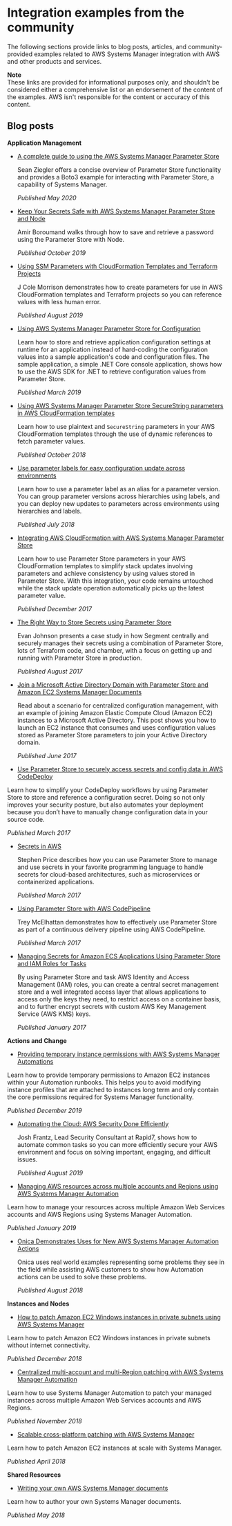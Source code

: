 # Integration examples from the community<a name="integrations-community"></a>

The following sections provide links to blog posts, articles, and community\-provided examples related to AWS Systems Manager integration with AWS and other products and services\.

**Note**  
These links are provided for informational purposes only, and shouldn't be considered either a comprehensive list or an endorsement of the content of the examples\. AWS isn't responsible for the content or accuracy of this content\. 

## Blog posts<a name="integrations-community-blogposts"></a>

**Application Management**
+ [A complete guide to using the AWS Systems Manager Parameter Store](https://seanjziegler.com/a-complete-guide-to-using-the-aws-systems-manager-parameter-store/)

  Sean Ziegler offers a concise overview of Parameter Store functionality and provides a Boto3 example for interacting with Parameter Store, a capability of Systems Manager\.

  *Published May 2020*
+ [Keep Your Secrets Safe with AWS Systems Manager Parameter Store and Node](https://www.codebyamir.com/blog/keep-your-secrets-safe-with-aws-systems-manager-parameter-store-and-nodejs)

  Amir Boroumand walks through how to save and retrieve a password using the Parameter Store with Node\.

  *Published October 2019*
+ [Using SSM Parameters with CloudFormation Templates and Terraform Projects](https://start.jcolemorrison.com/using-ssm-parameters-with-cloudformation-templates-and-terraform-projects/)

  J Cole Morrison demonstrates how to create parameters for use in AWS CloudFormation templates and Terraform projects so you can reference values with less human error\.

  *Published August 2019*
+ [Using AWS Systems Manager Parameter Store for Configuration](https://github.com/aws-samples/aws-net-guides/tree/master/Communications/ParameterStore-Example)

  Learn how to store and retrieve application configuration settings at runtime for an application instead of hard\-coding the configuration values into a sample application's code and configuration files\. The sample application, a simple \.NET Core console application, shows how to use the AWS SDK for \.NET to retrieve configuration values from Parameter Store\.

  *Published March 2019*
+ [Using AWS Systems Manager Parameter Store SecureString parameters in AWS CloudFormation templates](http://aws.amazon.com/blogs/mt/using-aws-systems-manager-parameter-store-secure-string-parameters-in-aws-cloudformation-templates/)

  Learn how to use plaintext and `SecureString` parameters in your AWS CloudFormation templates through the use of dynamic references to fetch parameter values\.

  *Published October 2018*
+ [Use parameter labels for easy configuration update across environments](http://aws.amazon.com/blogs/mt/use-parameter-labels-for-easy-configuration-update-across-environments/)

  Learn how to use a parameter label as an alias for a parameter version\. You can group parameter versions across hierarchies using labels, and you can deploy new updates to parameters across environments using hierarchies and labels\.

  *Published July 2018*
+ [Integrating AWS CloudFormation with AWS Systems Manager Parameter Store](http://aws.amazon.com/blogs/mt/integrating-aws-cloudformation-with-aws-systems-manager-parameter-store/)

  Learn how to use Parameter Store parameters in your AWS CloudFormation templates to simplify stack updates involving parameters and achieve consistency by using values stored in Parameter Store\. With this integration, your code remains untouched while the stack update operation automatically picks up the latest parameter value\.

  *Published December 2017*
+ [The Right Way to Store Secrets using Parameter Store](http://aws.amazon.com/blogs/mt/the-right-way-to-store-secrets-using-parameter-store/)

  Evan Johnson presents a case study in how Segment centrally and securely manages their secrets using a combination of Parameter Store, lots of Terraform code, and chamber, with a focus on getting up and running with Parameter Store in production\.

  *Published August 2017*
+ [Join a Microsoft Active Directory Domain with Parameter Store and Amazon EC2 Systems Manager Documents](http://aws.amazon.com/blogs/mt/join-a-microsoft-active-directory-domain-with-parameter-store-and-amazon-ec2-systems-manager-documents/)

  Read about a scenario for centralized configuration management, with an example of joining Amazon Elastic Compute Cloud \(Amazon EC2\) instances to a Microsoft Active Directory\. This post shows you how to launch an EC2 instance that consumes and uses configuration values stored as Parameter Store parameters to join your Active Directory domain\.

  *Published June 2017*
+  [Use Parameter Store to securely access secrets and config data in AWS CodeDeploy](http://aws.amazon.com/blogs/mt/use-parameter-store-to-securely-access-secrets-and-config-data-in-aws-codedeploy/) 

  Learn how to simplify your CodeDeploy workflows by using Parameter Store to store and reference a configuration secret\. Doing so not only improves your security posture, but also automates your deployment because you don’t have to manually change configuration data in your source code\.

  *Published March 2017*
+ [Secrets in AWS](https://stp5.net/blog/post/secrets-in-aws/)

  Stephen Price describes how you can use Parameter Store to manage and use secrets in your favorite programming language to handle secrets for cloud\-based architectures, such as microservices or containerized applications\.

  *Published March 2017*
+ [Using Parameter Store with AWS CodePipeline](https://stelligent.com/2017/03/09/using-parameter-store-with-aws-codepipeline/)

  Trey McElhattan demonstrates how to effectively use Parameter Store as part of a continuous delivery pipeline using AWS CodePipeline\. 

  *Published March 2017*
+ [Managing Secrets for Amazon ECS Applications Using Parameter Store and IAM Roles for Tasks](http://aws.amazon.com/blogs/compute/managing-secrets-for-amazon-ecs-applications-using-parameter-store-and-iam-roles-for-tasks/)

  By using Parameter Store and task AWS Identity and Access Management \(IAM\) roles, you can create a central secret management store and a well integrated access layer that allows applications to access only the keys they need, to restrict access on a container basis, and to further encrypt secrets with custom AWS Key Management Service \(AWS KMS\) keys\.

  *Published January 2017*

**Actions and Change**
+  [Providing temporary instance permissions with AWS Systems Manager Automations](http://aws.amazon.com/blogs/mt/providing-temporary-instance-permissions-with-aws-systems-manager-automations/) 

  Learn how to provide temporary permissions to Amazon EC2 instances within your Automation runbooks\. This helps you to avoid modifying instance profiles that are attached to instances long term and only contain the core permissions required for Systems Manager functionality\.

  *Published December 2019*
+ [Automating the Cloud: AWS Security Done Efficiently](https://blog.rapid7.com/2019/08/19/automating-the-cloud-aws-security-done-efficiently/)

  Josh Frantz, Lead Security Consultant at Rapid7, shows how to automate common tasks so you can more efficiently secure your AWS environment and focus on solving important, engaging, and difficult issues\.

  *Published August 2019*
+  [Managing AWS resources across multiple accounts and Regions using AWS Systems Manager Automation](http://aws.amazon.com/blogs/mt/managing-aws-resources-across-multiple-accounts-and-regions-using-aws-systems-manager-automation/) 

  Learn how to manage your resources across multiple Amazon Web Services accounts and AWS Regions using Systems Manager Automation\.

  *Published January 2019*
+ [Onica Demonstrates Uses for New AWS Systems Manager Automation Actions](https://onica.com/blog/devops/aws-blog-on-demonstrating-uses-for-new-aws-systems-manager-automation-by-onica/)

  Onica uses real world examples representing some problems they see in the field while assisting AWS customers to show how Automation actions can be used to solve these problems\.

  *Published August 2018*

**Instances and Nodes**
+  [How to patch Amazon EC2 Windows instances in private subnets using AWS Systems Manager](http://aws.amazon.com/blogs/mt/how-to-patch-windows-ec2-instances-in-private-subnets-using-aws-systems-manager/) 

  Learn how to patch Amazon EC2 Windows instances in private subnets without internet connectivity\.

  *Published December 2018*
+  [Centralized multi\-account and multi\-Region patching with AWS Systems Manager Automation](http://aws.amazon.com/blogs/mt/centralized-multi-account-and-multi-region-patching-with-aws-systems-manager-automation/) 

  Learn how to use Systems Manager Automation to patch your managed instances across multiple Amazon Web Services accounts and AWS Regions\.

  *Published November 2018*
+  [Scalable cross\-platform patching with AWS Systems Manager](http://aws.amazon.com/blogs/mt/scalable-cross-platform-patching-with-aws-systems-manager/) 

  Learn how to patch Amazon EC2 instances at scale with Systems Manager\.

  *Published April 2018*

**Shared Resources**
+  [Writing your own AWS Systems Manager documents](http://aws.amazon.com/blogs/mt/writing-your-own-aws-systems-manager-documents/) 

  Learn how to author your own Systems Manager documents\.

  *Published May 2018*